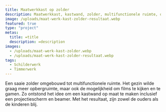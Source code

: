 ```yaml
---
title: Maatwerkkast op zolder
description: Maatwerkkast, kastwand, zolder, multifunctionele ruimte, opbergruimte
image: /uploads/maat-werk-kast-zolder-resultaat.webp
featured: true
type: "project"
metas:
  title: =title
  description: =description
images:
  - /uploads/maat-werk-kast-zolder.webp
  - /uploads/maat-werk-kast-zolder-resultaat.webp
tags:
  - Schilderwerk
  - Timmerwerk
---
```

Een saaie zolder omgebouwd tot multifunctionele ruimte. Het gezin wilde graag meer opbergruimte, maar ook de mogelijkheid om films te kijken en te gamen. Zo ontstond het idee om een kastwand op maat te maken inclusief een projectiescherm en beamer. Met het resultaat, zijn zowel de ouders als de kinderen blij.
